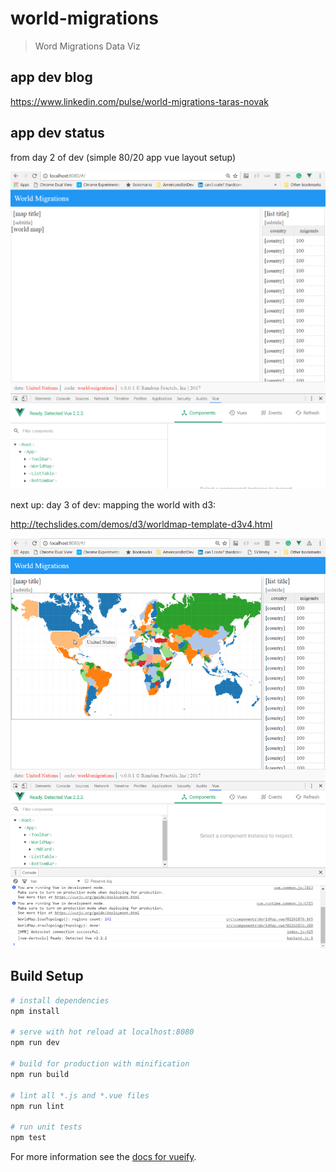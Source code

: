 # world-migrations

> Word Migrations Data Viz

## app dev blog

https://www.linkedin.com/pulse/world-migrations-taras-novak

## app dev status

from day 2 of dev (simple 80/20 app vue layout setup)

![alt tag](https://github.com/RandomFractals/world-migrations/blob/master/screens/worldMigrations80-20MapListSplitLayout.png)

next up: day 3 of dev: mapping the world with d3:

http://techslides.com/demos/d3/worldmap-template-d3v4.html

![alt tag](https://github.com/RandomFractals/world-migrations/blob/master/screens/worldMapInteractiveV1.png)

## Build Setup

``` bash
# install dependencies
npm install

# serve with hot reload at localhost:8080
npm run dev

# build for production with minification
npm run build

# lint all *.js and *.vue files
npm run lint

# run unit tests
npm test
```

For more information see the [docs for vueify](https://github.com/vuejs/vueify).
